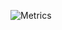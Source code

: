 
![Metrics](https://metrics.lecoq.io/Crastyy?template=classic&base.metadata=0&base.indepth=false&config.timezone=Europe%2FMoscow)